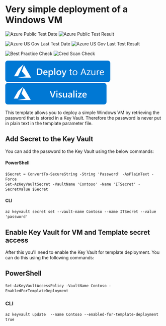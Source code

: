 # Very simple deployment of a Windows VM

![Azure Public Test Date](https://azurequickstartsservice.blob.core.windows.net/badges/101-vm-secure-password/PublicLastTestDate.svg)
![Azure Public Test Result](https://azurequickstartsservice.blob.core.windows.net/badges/101-vm-secure-password/PublicDeployment.svg)

![Azure US Gov Last Test Date](https://azurequickstartsservice.blob.core.windows.net/badges/101-vm-secure-password/FairfaxLastTestDate.svg)
![Azure US Gov Last Test Result](https://azurequickstartsservice.blob.core.windows.net/badges/101-vm-secure-password/FairfaxDeployment.svg)

![Best Practice Check](https://azurequickstartsservice.blob.core.windows.net/badges/101-vm-secure-password/BestPracticeResult.svg)
![Cred Scan Check](https://azurequickstartsservice.blob.core.windows.net/badges/101-vm-secure-password/CredScanResult.svg)

[![Deploy To Azure](https://raw.githubusercontent.com/Azure/azure-quickstart-templates/master/1-CONTRIBUTION-GUIDE/images/deploytoazure.svg?sanitize=true)]("https://portal.azure.com/#create/Microsoft.Template/uri/https%3A%2F%2Fraw.githubusercontent.com%2FAzure%2Fazure-quickstart-templates%2Fmaster%2F101-vm-secure-password%2Fazuredeploy.json")
[![Visualize](https://raw.githubusercontent.com/Azure/azure-quickstart-templates/master/1-CONTRIBUTION-GUIDE/images/visualizebutton.svg?sanitize=true)]("http://armviz.io/#/?load=https%3A%2F%2Fraw.githubusercontent.com%2FAzure%2Fazure-quickstart-templates%2Fmaster%2F101-vm-secure-password%2Fazuredeploy.json")

This template allows you to deploy a simple Windows VM by retrieving the
password that is stored in a Key Vault. Therefore the password is never put in
plain text in the template parameter file.

## Add Secret to the Key Vault

You can add the password to the Key Vault using the below commands:

#### PowerShell

```
$Secret = ConvertTo-SecureString -String 'Password' -AsPlainText -Force
Set-AzKeyVaultSecret -VaultName 'Contoso' -Name 'ITSecret' -SecretValue $Secret
```

#### CLI

```
az keyvault secret set --vault-name Contoso --name ITSecret --value 'password'
```

## Enable Key Vault for VM and Template secret access

After this you'll need to enable the Key Vault for template deployment. You can
do this using the following commands:

## PowerShell

```
Set-AzKeyVaultAccessPolicy -VaultName Contoso -EnabledForTemplateDeployment
```

### CLI

```
az keyvault update  --name Contoso --enabled-for-template-deployment true
```
